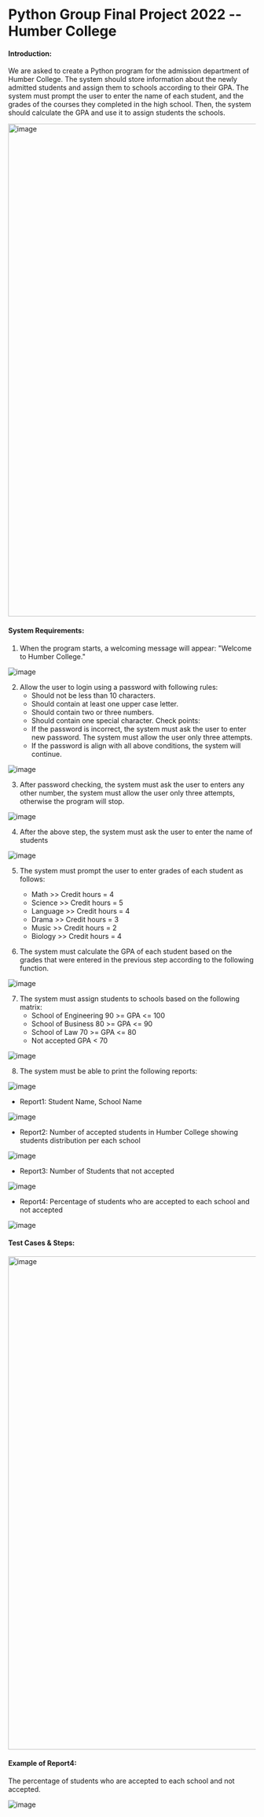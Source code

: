 # Python Group Final Project 2022 -- Humber College

#### Introduction:
We are asked to create a Python program for the admission department of Humber College. The system should store information about the newly admitted students and assign them to schools according to their GPA. The system must prompt the user to enter the name of each student, and the grades of the courses they completed in the high school. Then, the system should calculate the GPA and use it to assign students the schools.

<img width="1001" alt="image" src="https://github.com/vcmeghan/Python-Admission-Program/assets/100189862/b090be25-200b-46d6-a258-1572f4fd895b">


#### System Requirements:
1) When the program starts, a welcoming message will appear: "Welcome to Humber College."

![image](https://github.com/vcmeghan/Python-Admission-Program/assets/100189862/5e074fd5-1eed-4365-b376-27f5129ad4c4)

2) Allow the user to login using a password with following rules:
    + Should not be less than 10 characters.
    + Should contain at least one upper case letter.
    + Should contain two or three numbers.
    + Should contain one special character.
    Check points:
    + If the password is incorrect, the system must ask the user to enter new password. The system must allow the user only three attempts.
    + If the password is align with all above conditions, the system will continue.

![image](https://github.com/vcmeghan/Python-Admission-Program/assets/100189862/0bc50fc4-4a06-4366-ad7c-04b646ded9f0)

3) After password checking, the system must ask the user to enters any other number, the system must allow the user only three attempts, otherwise the program will stop.

![image](https://github.com/vcmeghan/Python-Admission-Program/assets/100189862/8c5249d5-7048-4fbe-82c8-21f606c28f9c)

4) After the above step, the system must ask the user to enter the name of students

![image](https://github.com/vcmeghan/Python-Admission-Program/assets/100189862/ec83e295-cf37-4307-b202-7627624997d3)

5) The system must prompt the user to enter grades of each student as follows:
    + Math         >> Credit hours = 4
    + Science      >> Credit hours = 5
    + Language     >> Credit hours = 4
    + Drama        >> Credit hours = 3
    + Music        >> Credit hours = 2
    + Biology      >> Credit hours = 4

6) The system must calculate the GPA of each student based on the grades that were entered in the previous step according to the following function.

![image](https://github.com/vcmeghan/Python-Admission-Program/assets/100189862/9a521c47-dc7d-4520-a881-34317fc6c2f4)

7) The system must assign students to schools based on the following matrix:
    + School of Engineering    90 >= GPA <= 100
    + School of Business       80 >= GPA <= 90
    + School of Law            70 >= GPA <= 80
    + Not accepted             GPA < 70

![image](https://github.com/vcmeghan/Python-Admission-Program/assets/100189862/d73a27b7-3f77-4767-bec9-e7f889d1af12)

8) The system must be able to print the following reports:

![image](https://github.com/vcmeghan/Python-Admission-Program/assets/100189862/ab9d5ec1-000e-4975-9587-c6b0cd0dd3f2)

+ Report1: Student Name, School Name

![image](https://github.com/vcmeghan/Python-Admission-Program/assets/100189862/eba800dc-f7db-447b-a75e-264bc957c115)

+ Report2: Number of accepted students in Humber College showing students distribution per each school

![image](https://github.com/vcmeghan/Python-Admission-Program/assets/100189862/16280d46-f0d7-4bc3-b3c2-0037d57199fd)

+ Report3: Number of Students that not accepted

![image](https://github.com/vcmeghan/Python-Admission-Program/assets/100189862/832053b0-2015-4804-9c97-291a34da839d)

+ Report4: Percentage of students who are accepted to each school and not accepted

![image](https://github.com/vcmeghan/Python-Admission-Program/assets/100189862/1c806298-ca24-4005-abc9-5e9060f20b01)


#### Test Cases & Steps:

<img width="1002" alt="image" src="https://github.com/vcmeghan/Python-Admission-Program/assets/100189862/3f1a7fb0-ea2b-4c0e-8f3d-59ce2a285377">


#### Example of Report4: 
The percentage of students who are accepted to each school and not accepted.

![image](https://github.com/vcmeghan/Python-Admission-Program/assets/100189862/e89fd96c-50b3-4cee-8977-da2f0b6238a5)

